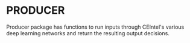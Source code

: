 # PRODUCER

Producer package has functions to run inputs through CEIntel's various deep learning networks and return the resulting output decisions.